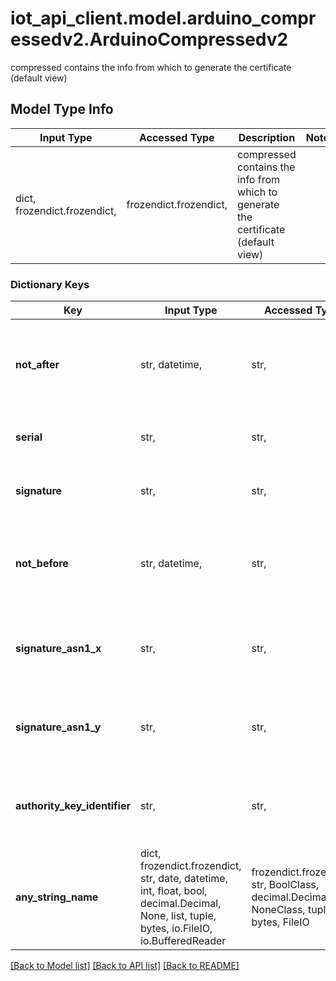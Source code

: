# iot_api_client.model.arduino_compressedv2.ArduinoCompressedv2

compressed contains the info from which to generate the certificate (default view)

## Model Type Info
Input Type | Accessed Type | Description | Notes
------------ | ------------- | ------------- | -------------
dict, frozendict.frozendict,  | frozendict.frozendict,  | compressed contains the info from which to generate the certificate (default view) | 

### Dictionary Keys
Key | Input Type | Accessed Type | Description | Notes
------------ | ------------- | ------------- | ------------- | -------------
**not_after** | str, datetime,  | str,  | The ending date of the certificate | value must conform to RFC-3339 date-time
**serial** | str,  | str,  | The serial number of the certificate | 
**signature** | str,  | str,  | The signature of the certificate | 
**not_before** | str, datetime,  | str,  | The starting date of the certificate | value must conform to RFC-3339 date-time
**signature_asn1_x** | str,  | str,  | The ASN1 X component of certificate signature | 
**signature_asn1_y** | str,  | str,  | The ASN1 Y component of certificate signature | 
**authority_key_identifier** | str,  | str,  | The Authority Key Identifier of the certificate | [optional] 
**any_string_name** | dict, frozendict.frozendict, str, date, datetime, int, float, bool, decimal.Decimal, None, list, tuple, bytes, io.FileIO, io.BufferedReader | frozendict.frozendict, str, BoolClass, decimal.Decimal, NoneClass, tuple, bytes, FileIO | any string name can be used but the value must be the correct type | [optional]

[[Back to Model list]](../../README.md#documentation-for-models) [[Back to API list]](../../README.md#documentation-for-api-endpoints) [[Back to README]](../../README.md)

